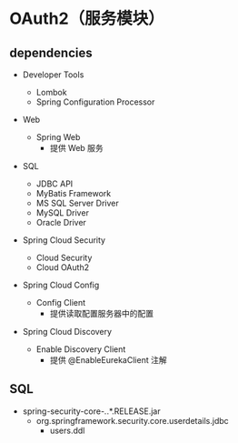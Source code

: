 # OAuth2（服务模块）

## dependencies
- Developer Tools
  - Lombok
  - Spring Configuration Processor

- Web
  - Spring Web
    - 提供 Web 服务

- SQL
  - JDBC API
  - MyBatis Framework
  - MS SQL Server Driver
  - MySQL Driver
  - Oracle Driver

- Spring Cloud Security
    - Cloud Security
    - Cloud OAuth2

- Spring Cloud Config
    - Config Client
        - 提供读取配置服务器中的配置

- Spring Cloud Discovery
    - Enable Discovery Client
      - 提供 @EnableEurekaClient 注解

## SQL
- spring-security-core-*.*.*.RELEASE.jar
  - org.springframework.security.core.userdetails.jdbc
    - users.ddl
